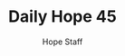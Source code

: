 ---
image: /assets/img/daily-hope-default-artwork.png
title: Daily Hope 45
number: 45
categories:
  - Daily Hope
author: Hope Staff
notes: Daily Hope 45
embed: >-
  <iframe style="border-radius:12px" src="https://open.spotify.com/embed/episode/2upFwEMwoswA91z9JgNIEy?utm_source=generator" width="100%" height="352" frameBorder="0" allowfullscreen="" allow="autoplay; clipboard-write; encrypted-media; fullscreen; picture-in-picture" loading="lazy"></iframe>
---